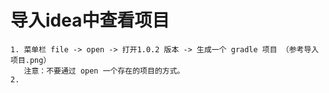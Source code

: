 # 导入idea中查看项目
```
1. 菜单栏 file -> open -> 打开1.0.2 版本 -> 生成一个 gradle 项目 （参考导入项目.png）
   注意：不要通过 open 一个存在的项目的方式。
2.
```
